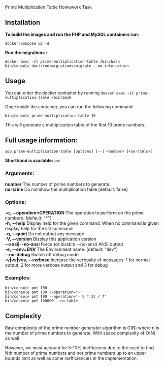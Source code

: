 Prime Multiplication Table Homework Task


## Installation
**To build the images and run the PHP and MySQL containers run:**
```
docker-compose up -d
```


**Run the migrations :**
```
docker exec -it prime-multiplication-table /bin/bash
bin/console doctrine:migrations:migrate --no-interaction
```

## Usage
You can enter the docker container by running ```docker exec -it prime-multiplication-table /bin/bash``` 

Once inside the container, you can run the following command:

```
bin/console prime-multiplication-table 10
```

This will generate a multiplication table of the first 10 prime numbers.

## Full usage information:

```app:prime-multiplication-table [options] [--] <number> [<no-table>] ```                                                          

**Shorthand is available:** 
```pmt```

### Arguments:                                                                                                                      
**number**                     The number of prime numbers to generate.                                                           
**no-table**                   Do not show the multiplication table [default: false]

### Options:                                                                                                                       
**-o, --operation=OPERATION**  The operation to perform on the prime numbers. [default: "*"]                                      
**-h, --help**                 Display help for the given command. When no command is given display help for the list command     
**-q, --quiet**                Do not output any message                                                                          
**-V, --version**              Display this application version                                                                   
**--ansi|--no-ansi**       Force (or disable --no-ansi) ANSI output                                                           
**-e, --env=ENV**              The Environment name. [default: "dev"]                                                             
**--no-debug**             Switch off debug mode.                                                                             
**-v|vv|vvv, --verbose**       Increase the verbosity of messages: 1 for normal output, 2 for more verbose output and 3 for debug

### Examples:
```
bin/console pmt 100
bin/console pmt 100 --operation='+'
bin/console pmt 100 --operation='- 5 * 23 / 7'
bin/console pmt 100000 --no-table
```

## Complexity
Raw complexity of the prime number generator algorithm is  O(N) where n is the number of prime numbers to generate.
With space complexity of O(N) as well.

However, we must account for 5-10% inefficiency due to the need to find Nth number of prime numbers and not prime numbers up to an upper bounds limit as well as some inefficiencies in the implementation. 
